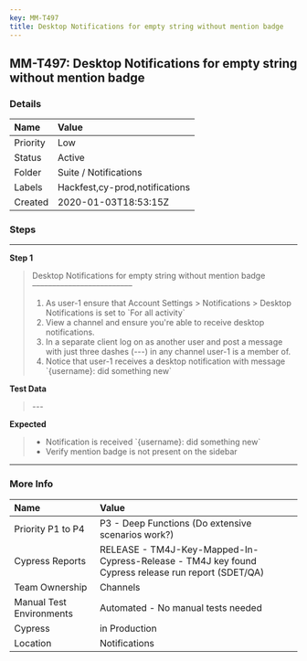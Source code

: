 ```yaml
---
key: MM-T497
title: Desktop Notifications for empty string without mention badge
---
```


## MM-T497: Desktop Notifications for empty string without mention badge

### Details

| Name     | Value                          |
| :------- | :----------------------------- |
| Priority | Low                            |
| Status   | Active                         |
| Folder   | Suite / Notifications          |
| Labels   | Hackfest,cy-prod,notifications |
| Created  | 2020-01-03T18:53:15Z           |

### Steps

<hr/>

**Step 1**

> <article>Desktop Notifications for empty string without mention badge<br>–––––––––––––––––––––––––<ol><li>As user-1 ensure that Account Settings &gt; Notifications &gt; Desktop Notifications is set to `For all activity`</li><li>View a channel and ensure you're able to receive desktop notifications.</li><li>In a separate client log on as another user and post a message with just three dashes (---) in any channel user-1 is a member of.</li><li>Notice that user-1 receives a desktop notification with message `{username}: did something new`</li></ol></article>

**Test Data**

> <article>---</article>

**Expected**

> <article><ul><li>Notification is received `{username}: did something new`&nbsp;</li><li>Verify mention badge is not present on the sidebar</li></ul></article>

<hr/>

### More Info

| Name                     | Value                                                                                              |
| :----------------------- | :------------------------------------------------------------------------------------------------- |
| Priority P1 to P4        | P3 - Deep Functions (Do extensive scenarios work?)                                                 |
| Cypress Reports          | RELEASE - TM4J-Key-Mapped-In-Cypress-Release - TM4J key found Cypress release run report (SDET/QA) |
| Team Ownership           | Channels                                                                                           |
| Manual Test Environments | Automated - No manual tests needed                                                                 |
| Cypress                  | in Production                                                                                      |
| Location                 | Notifications                                                                                      |
